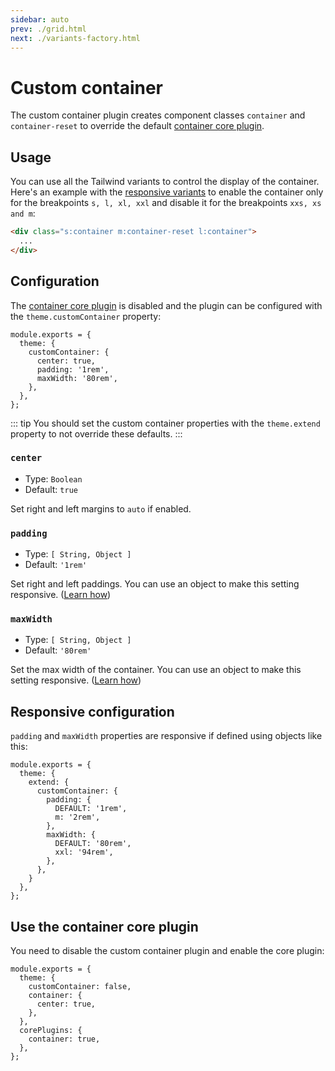 ```yaml
---
sidebar: auto
prev: ./grid.html
next: ./variants-factory.html
---
```


# Custom container

The custom container plugin creates component classes `container` and `container-reset` to override the default [container core plugin](https://tailwindcss.com/docs/container).

## Usage

You can use all the Tailwind variants to control the display of the container. Here's an example with the [responsive variants](https://tailwindcss.com/docs/responsive-design) to enable the container only for the breakpoints `s, l, xl, xxl` and disable it for the breakpoints `xxs, xs and m`:

```html
<div class="s:container m:container-reset l:container">
  ...
</div>
```

## Configuration

The [container core plugin](https://tailwindcss.com/docs/container) is disabled and the plugin can be configured with the `theme.customContainer` property:

```js{3-7}
module.exports = {
  theme: {
    customContainer: {
      center: true,
      padding: '1rem',
      maxWidth: '80rem',
    },
  },
};
```

::: tip
You should set the custom container properties with the `theme.extend` property to not override these defaults.
:::

### `center`

- Type: `Boolean`
- Default: `true`

Set right and left margins to `auto` if enabled.

### `padding`

- Type: `[ String, Object ]`
- Default: `'1rem'`

Set right and left paddings. You can use an object to make this setting responsive. ([Learn how](#responsive-configuration))

### `maxWidth`

- Type: `[ String, Object ]`
- Default: `'80rem'`

Set the max width of the container. You can use an object to make this setting responsive. ([Learn how](#responsive-configuration))

## Responsive configuration

`padding` and `maxWidth` properties are responsive if defined using objects like this:

```js{5-12}
module.exports = {
  theme: {
    extend: {
      customContainer: {
        padding: {
          DEFAULT: '1rem',
          m: '2rem',
        },
        maxWidth: {
          DEFAULT: '80rem',
          xxl: '94rem',
        },
      },
    }
  },
};
```

## Use the container core plugin

You need to disable the custom container plugin and enable the core plugin:

```js{3,8-10}
module.exports = {
  theme: {
    customContainer: false,
    container: {
      center: true,
    },
  },
  corePlugins: {
    container: true,
  },
};
```
